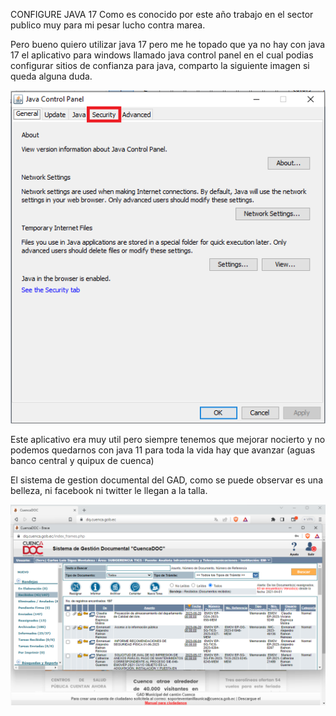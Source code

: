 CONFIGURE JAVA 17 
Como es conocido por este año trabajo en el sector publico muy para mi pesar lucho contra marea.

Pero bueno quiero utilizar java 17 pero me he topado que ya no hay con java 17 el aplicativo para windows llamado java control panel en el cual podias configurar sitios de confianza para java, comparto la siguiente imagen si queda alguna duda.

![Alt text](images/java_control_panel.PNG)

Este aplicativo era muy util pero siempre tenemos que mejorar nocierto y no podemos quedarnos con java 11 para toda la vida hay que avanzar (aguas banco central y quipux de cuenca)

El sistema de gestion documental del GAD, como se puede observar es una belleza, ni facebook ni twitter le llegan a la talla.

![Alt text](images/quipuxCuenca.png)